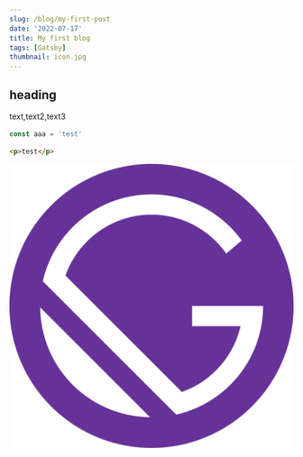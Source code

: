 ```yaml
---
slug: /blog/my-first-post
date: '2022-07-17'
title: My first blog
tags: [Gatsby]
thumbnail: icon.jpg
---
```


## heading

text,text2,text3

```js
const aaa = 'test'
```

```html
<p>test</p>
```

![icon](./icon.jpg)
